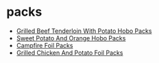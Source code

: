 # packs

 * [Grilled Beef Tenderloin With Potato Hobo Packs](../index/g/grilled-beef-tenderloin-with-potato-hobo-packs-109518.json)
 * [Sweet Potato And Orange Hobo Packs](../index/s/sweet-potato-and-orange-hobo-packs-103964.json)
 * [Campfire Foil Packs](../index/c/campfire-foil-packs.json)
 * [Grilled Chicken And Potato Foil Packs](../index/g/grilled-chicken-and-potato-foil-packs.json)
